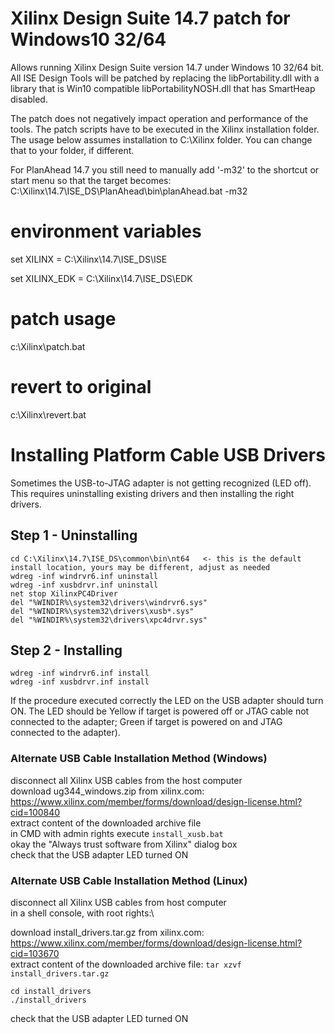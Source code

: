 # Xilinx Design Suite 14.7 patch for Windows10 32/64
Allows running Xilinx Design Suite version 14.7 under Windows 10 32/64 bit.
All ISE Design Tools will be patched by replacing the libPortability.dll with a library that is Win10 compatible libPortabilityNOSH.dll that has SmartHeap disabled. 

The patch does not negatively impact operation and performance of the tools. The patch scripts have to be executed in the Xilinx installation folder. The usage below assumes installation to C:\Xilinx folder. You can change that to your folder, if different.

For PlanAhead 14.7 you still need to manually add '-m32' to the shortcut or start menu so that the target becomes:
C:\Xilinx\14.7\ISE_DS\PlanAhead\bin\planAhead.bat -m32

# environment variables

set XILINX = C:\Xilinx\14.7\ISE_DS\ISE

set XILINX_EDK = C:\Xilinx\14.7\ISE_DS\EDK

# patch usage

c:\Xilinx\patch.bat

# revert to original

c:\Xilinx\revert.bat

# Installing Platform Cable USB Drivers

Sometimes the USB-to-JTAG adapter is not getting recognized (LED off). This requires uninstalling existing drivers and then installing the right drivers.

## Step 1 - Uninstalling
```
cd C:\Xilinx\14.7\ISE_DS\common\bin\nt64   <- this is the default install location, yours may be different, adjust as needed
wdreg -inf windrvr6.inf uninstall
wdreg -inf xusbdrvr.inf uninstall
net stop XilinxPC4Driver
del "%WINDIR%\system32\drivers\windrvr6.sys"
del "%WINDIR%\system32\drivers\xusb*.sys"
del "%WINDIR%\system32\drivers\xpc4drvr.sys"
```
## Step 2 - Installing
```
wdreg -inf windrvr6.inf install
wdreg -inf xusbdrvr.inf install
```
If the procedure executed correctly the LED on the USB adapter should turn ON. The LED should be Yellow if target is powered off or JTAG cable not connected to the adapter; Green if target is powered on and JTAG connected to the adapter).

### Alternate USB Cable Installation Method (Windows)

disconnect all Xilinx USB cables from the host computer\
download ug344_windows.zip from xilinx.com: https://www.xilinx.com/member/forms/download/design-license.html?cid=100840 \
extract content of the downloaded archive file\
in CMD with admin rights execute `install_xusb.bat`\
okay the "Always trust software from Xilinx" dialog box\
check that the USB adapter LED turned ON

### Alternate USB Cable Installation Method (Linux)

disconnect all Xilinx USB cables from host computer\
in a shell console, with root rights:\

download install_drivers.tar.gz from xilinx.com: https://www.xilinx.com/member/forms/download/design-license.html?cid=103670 \
extract content of the downloaded archive file: `tar xzvf install_drivers.tar.gz`
```
cd install_drivers
./install_drivers
```
check that the USB adapter LED turned ON

